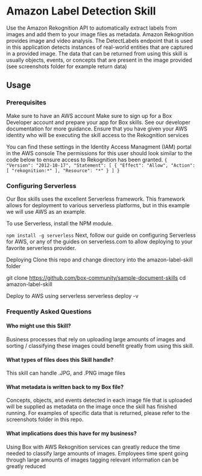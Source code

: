 # Amazon Label Detection Skill
Use the Amazon Rekognition API to automatically extract labels from images and add them to your image files as metadata.
Amazon Rekognition provides image and video analysis. The DetectLabels endpoint that is used in this application detects instances of real-world entities that are captured in a provided image. The data that can be returned from using this skill is usually objects, events, or concepts that are present in the image provided (see screenshots folder for example return data)

## Usage
### Prerequisites
Make sure to have an AWS account Make sure to sign up for a Box Developer account and prepare your app for Box skills. See our developer documentation for more guidance. Ensure that you have given your AWS identity who will be executing the skill access to the Rekognition services

You can find these settings in the Identity Access Managment (IAM) portal in the AWS console The permissions for this user should look similar to the code below to ensure access to Rekognition has been granted. `{ "Version": "2012-10-17", "Statement": [ { "Effect": "Allow", "Action": [ "rekognition:*" ], "Resource": "*" } ] }`

### Configuring Serverless
Our Box skills uses the excellent Serverless framework. This framework allows for deployment to various serverless platforms, but in this example we will use AWS as an example.

To use Serverless, install the NPM module.

`npm install -g serverless` Next, follow our guide on configuring Serverless for AWS, or any of the guides on serverless.com to allow deploying to your favorite serverless provider.

Deploying
Clone this repo and change directory into the amazon-label-skill folder

git clone https://github.com/box-community/sample-document-skills cd amazon-label-skill

Deploy to AWS using serverless serverless deploy -v

### Frequently Asked Questions
#### Who might use this Skill?
Business processes that rely on uploading large amounts of images and sorting / classifying these images could benefit greatly from using this skill.

#### What types of files does this Skill handle?
This skill can handle .JPG, and .PNG image files

#### What metadata is written back to my Box file?
Concepts, objects, and events detected in each image file that is uploaded will be supplied as metadata on the image once the skill has finished running. For examples of specific data that is returned, please refer to the screenshots folder in this repo.

#### What implications does this have for my business?
Using Box with AWS Rekognition services can greatly reduce the time needed to classify large amounts of images. Employees time spent going through large amounts of images tagging relevant information can be greatly reduced

